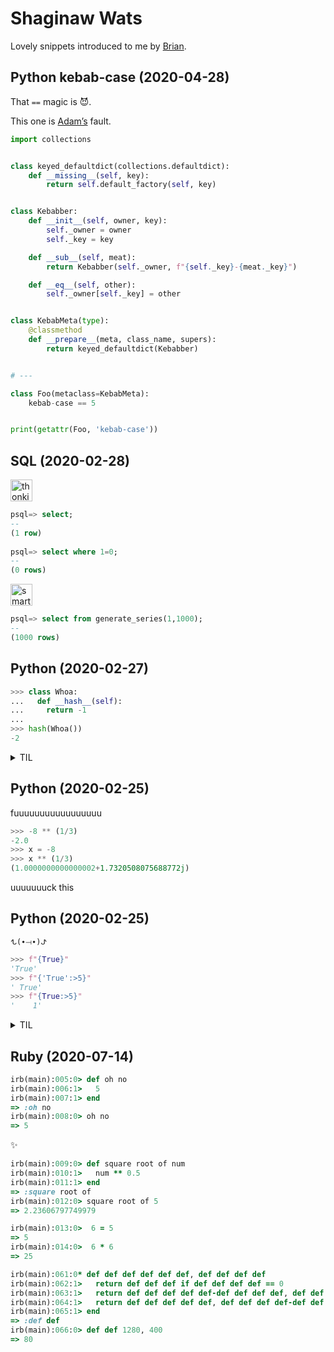 # Shaginaw Wats

Lovely snippets introduced to me by [Brian](https://github.com/orez-).

## Python kebab-case (2020-04-28)

That `==` magic is 😈.

This one is [Adam’s](https://github.com/adam410) fault.

```python
import collections


class keyed_defaultdict(collections.defaultdict):
    def __missing__(self, key):
        return self.default_factory(self, key)


class Kebabber:
    def __init__(self, owner, key):
        self._owner = owner
        self._key = key

    def __sub__(self, meat):
        return Kebabber(self._owner, f"{self._key}-{meat._key}")

    def __eq__(self, other):
        self._owner[self._key] = other


class KebabMeta(type):
    @classmethod
    def __prepare__(meta, class_name, supers):
        return keyed_defaultdict(Kebabber)


# ---

class Foo(metaclass=KebabMeta):
    kebab-case == 5


print(getattr(Foo, 'kebab-case'))
```

## SQL (2020-02-28)

<img src=https://user-images.githubusercontent.com/154988/75563908-29314b00-5a19-11ea-80bc-90b054c0e17a.png alt="thonkings" width=35>

```sql
psql=> select;
--
(1 row)
​
psql=> select where 1=0;
--
(0 rows)
```

<img src=https://user-images.githubusercontent.com/154988/75563929-377f6700-5a19-11ea-9e8c-3ab366ea7bf2.png alt="smart" width=35>

```sql
psql=> select from generate_series(1,1000);
--
(1000 rows)
```

## Python (2020-02-27)

```py
>>> class Whoa:
...   def __hash__(self):
...     return -1
...
>>> hash(Whoa())
-2
```

<details>
  <summary>TIL</summary>

```py
>>> hash(-1) == hash(-2)
True
```

Some lovely branching logic:<br>
https://github.com/python/cpython/blob/58ac700fb09497df14d4492b6f820109490b2b88/Objects/typeobject.c#L6553-L6555

[Stack Overflow](https://stackoverflow.com/questions/10130454/why-do-1-and-2-both-hash-to-2-in-cpython)

</details>

## Python (2020-02-25)

fuuuuuuuuuuuuuuuuu

```py
>>> -8 ** (1/3)
-2.0
>>> x = -8
>>> x ** (1/3)
(1.0000000000000002+1.7320508075688772j)
```

uuuuuuuck this

## Python (2020-02-25)

`ᖍ(∙⟞∙)ᖌ`

```py
>>> f"{True}"
'True'
>>> f"{'True':>5}"
' True'
>>> f"{True:>5}"
'    1'
```

<details>
  <summary>TIL</summary>

`!s` and `!r` exist.

> `!s` and `!r` are particularly tricky, because classes can hook into those and set their own behavior... which can be Bad

```py
>>> class Foo(int):
...   def __repr__(self):
...     return 'hey'
...   def __str__(self):
...     return 'yo'
...
>>> f"{Foo():>5}"
'    0'
>>> f"{Foo()!s:>5}"
'   yo'
>>> f"{Foo()!r:>5}"
'  hey'
```

```py
>>> f"{datetime.datetime.now():>5}"
'>5'
>>> f"{datetime.datetime.now():Today is %B %d, %Y}"
'Today is February 25, 2020'
>>> f"{datetime.datetime.now()!s:>30}"
'    2020-02-25 13:31:05.721174'
```

<img src=https://user-images.githubusercontent.com/154988/75566375-8d560e00-5a1d-11ea-963c-618b012adae1.png alt="nothing to do here" width=35>

</details>

## Ruby (2020-07-14)
```ruby
irb(main):005:0> def oh no
irb(main):006:1>   5
irb(main):007:1> end
=> :oh no
irb(main):008:0> oh no
=> 5
```

✨
```ruby
irb(main):009:0> def square root of num
irb(main):010:1>   num ** 0.5
irb(main):011:1> end
=> :square root of
irb(main):012:0> square root of 5
=> 2.23606797749979
```

```ruby
irb(main):013:0>  6 = 5
=> 5
irb(main):014:0>  6 * 6
=> 25
```

```ruby
irb(main):061:0* def def def def def def, def def def def
irb(main):062:1>   return def def def if def def def def == 0
irb(main):063:1>   return def def def def def-def def def def, def def def def if def def def > def def def def
irb(main):064:1>   return def def def def def, def def def def-def def def
irb(main):065:1> end
=> :def def
irb(main):066:0> def def 1280, 400
=> 80
```
